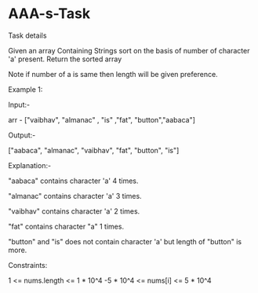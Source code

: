 # AAA-s-Task

Task details

Given an array Containing Strings sort on the basis of number of character 'a' present. Return the sorted array

Note if number of a is same then length will be given preference.



Example 1: 



Input:-

arr - ["vaibhav", "almanac" , "is" ,"fat", "button","aabaca"]



Output:-

["aabaca", "almanac", "vaibhav", "fat", "button", "is"]



Explanation:- 

"aabaca" contains character 'a' 4 times.

"almanac" contains character 'a' 3 times.

"vaibhav" contains character 'a' 2 times.

"fat" contains character "a" 1 times.

"button" and "is" does not contain character 'a' but length of "button" is more. 





Constraints:

1 <= nums.length <= 1 * 10^4
-5 * 10^4 <= nums[i] <= 5 * 10^4
